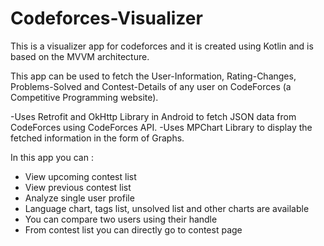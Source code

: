 # Codeforces-Visualizer
This is a visualizer app for codeforces and it is created using Kotlin and is based on the MVVM architecture.

This app can be used to fetch the User-Information, Rating-Changes, Problems-Solved and Contest-Details of any user on CodeForces (a Competitive Programming website).

-Uses Retrofit and OkHttp Library in Android to fetch JSON data from CodeForces using CodeForces API.
-Uses MPChart Library to display the fetched information in the form of Graphs.

In this app you can :<br>
 - View upcoming contest list<br>
 - View previous contest list<br>
 - Analyze single user profile<br>
 - Language chart, tags list, unsolved list and other charts are available<br>
 - You can compare two users using their handle<br>
 - From contest list you can directly go to contest page<br>
